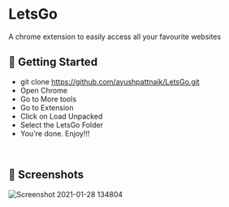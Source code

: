 # LetsGo
A chrome extension to easily access all your favourite websites
<br>

## 🏁 Getting Started <a name = "getting_started"></a>
- git clone https://github.com/ayushpattnaik/LetsGo.git
- Open Chrome
- Go to More tools 
- Go to Extension
- Click on Load Unpacked
- Select the LetsGo Folder
- You're done. Enjoy!!!
<br>

## 🤳 Screenshots <a name = "screenshots"></a>

![Screenshot 2021-01-28 134804](https://user-images.githubusercontent.com/53592579/106110102-4b26d680-6170-11eb-8f39-c4898ba9f581.png)
